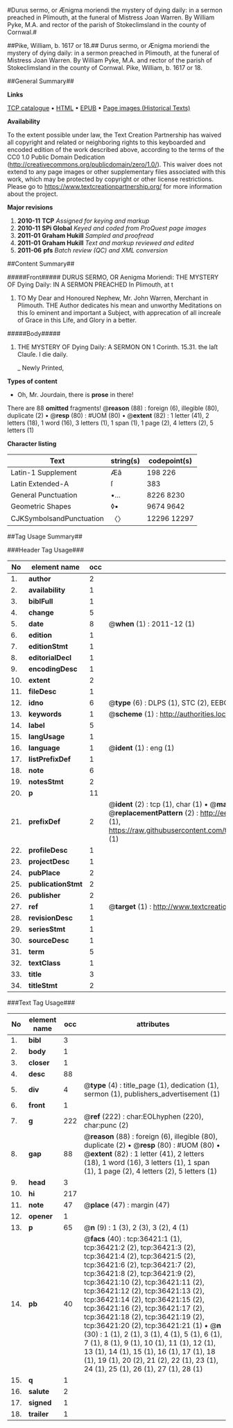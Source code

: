 #Durus sermo, or Ænigma moriendi the mystery of dying daily: in a sermon preached in Plimouth, at the funeral of Mistress Joan Warren. By William Pyke, M.A. and rector of the parish of Stokeclimsland in the county of Cornwal.#

##Pike, William, b. 1617 or 18.##
Durus sermo, or Ænigma moriendi the mystery of dying daily: in a sermon preached in Plimouth, at the funeral of Mistress Joan Warren. By William Pyke, M.A. and rector of the parish of Stokeclimsland in the county of Cornwal.
Pike, William, b. 1617 or 18.

##General Summary##

**Links**

[TCP catalogue](http://www.ota.ox.ac.uk/tcp/)  • 
[HTML](http://tei.it.ox.ac.uk/tcp/Texts-HTML/free/A56/A56317.html)  • 
[EPUB](http://tei.it.ox.ac.uk/tcp/Texts-EPUB/free/A56/A56317.epub) • 
[Page images (Historical Texts)](https://historicaltexts.jisc.ac.uk/eebo-99831954e)

**Availability**

To the extent possible under law, the Text Creation Partnership has waived all copyright and related or neighboring rights to this keyboarded and encoded edition of the work described above, according to the terms of the CC0 1.0 Public Domain Dedication (http://creativecommons.org/publicdomain/zero/1.0/). This waiver does not extend to any page images or other supplementary files associated with this work, which may be protected by copyright or other license restrictions. Please go to https://www.textcreationpartnership.org/ for more information about the project.

**Major revisions**

1. __2010-11__ __TCP__ *Assigned for keying and markup*
1. __2010-11__ __SPi Global__ *Keyed and coded from ProQuest page images*
1. __2011-01__ __Graham Hukill__ *Sampled and proofread*
1. __2011-01__ __Graham Hukill__ *Text and markup reviewed and edited*
1. __2011-06__ __pfs__ *Batch review (QC) and XML conversion*

##Content Summary##

#####Front#####
DURUS SERMO, OR Aenigma Moriendi: THE MYSTERY OF Dying Daily: IN A SERMON PREACHED In Plimouth, at t
1. TO My Dear and Honoured Nephew, Mr. John Warren, Merchant in Plimouth. THE Author dedicates his mean and unworthy Meditations on this ſo eminent and important a Subject, with apprecation of all increaſe of Grace in this Life, and Glory in a better.

#####Body#####

1. THE MYSTERY OF Dying Daily: A SERMON ON
1 Corinth. 15.31. the laſt Clauſe. I die daily.

    _ Newly Printed,

**Types of content**

  * Oh, Mr. Jourdain, there is **prose** in there!

There are 88 **omitted** fragments! 
 @__reason__ (88) : foreign (6), illegible (80), duplicate (2)  •  @__resp__ (80) : #UOM (80)  •  @__extent__ (82) : 1 letter (41), 2 letters (18), 1 word (16), 3 letters (1), 1 span (1), 1 page (2), 4 letters (2), 5 letters (1)

**Character listing**


|Text|string(s)|codepoint(s)|
|---|---|---|
|Latin-1 Supplement|Æâ|198 226|
|Latin Extended-A|ſ|383|
|General Punctuation|•…|8226 8230|
|Geometric Shapes|◊▪|9674 9642|
|CJKSymbolsandPunctuation|〈〉|12296 12297|

##Tag Usage Summary##

###Header Tag Usage###

|No|element name|occ|attributes|
|---|---|---|---|
|1.|__author__|2||
|2.|__availability__|1||
|3.|__biblFull__|1||
|4.|__change__|5||
|5.|__date__|8| @__when__ (1) : 2011-12 (1)|
|6.|__edition__|1||
|7.|__editionStmt__|1||
|8.|__editorialDecl__|1||
|9.|__encodingDesc__|1||
|10.|__extent__|2||
|11.|__fileDesc__|1||
|12.|__idno__|6| @__type__ (6) : DLPS (1), STC (2), EEBO-CITATION (1), PROQUEST (1), VID (1)|
|13.|__keywords__|1| @__scheme__ (1) : http://authorities.loc.gov/ (1)|
|14.|__label__|5||
|15.|__langUsage__|1||
|16.|__language__|1| @__ident__ (1) : eng (1)|
|17.|__listPrefixDef__|1||
|18.|__note__|6||
|19.|__notesStmt__|2||
|20.|__p__|11||
|21.|__prefixDef__|2| @__ident__ (2) : tcp (1), char (1)  •  @__matchPattern__ (2) : ([0-9\-]+):([0-9IVX]+) (1), (.+) (1)  •  @__replacementPattern__ (2) : http://eebo.chadwyck.com/downloadtiff?vid=$1&page=$2 (1), https://raw.githubusercontent.com/textcreationpartnership/Texts/master/tcpchars.xml#$1 (1)|
|22.|__profileDesc__|1||
|23.|__projectDesc__|1||
|24.|__pubPlace__|2||
|25.|__publicationStmt__|2||
|26.|__publisher__|2||
|27.|__ref__|1| @__target__ (1) : http://www.textcreationpartnership.org/docs/. (1)|
|28.|__revisionDesc__|1||
|29.|__seriesStmt__|1||
|30.|__sourceDesc__|1||
|31.|__term__|5||
|32.|__textClass__|1||
|33.|__title__|3||
|34.|__titleStmt__|2||


###Text Tag Usage###

|No|element name|occ|attributes|
|---|---|---|---|
|1.|__bibl__|3||
|2.|__body__|1||
|3.|__closer__|1||
|4.|__desc__|88||
|5.|__div__|4| @__type__ (4) : title_page (1), dedication (1), sermon (1), publishers_advertisement (1)|
|6.|__front__|1||
|7.|__g__|222| @__ref__ (222) : char:EOLhyphen (220), char:punc (2)|
|8.|__gap__|88| @__reason__ (88) : foreign (6), illegible (80), duplicate (2)  •  @__resp__ (80) : #UOM (80)  •  @__extent__ (82) : 1 letter (41), 2 letters (18), 1 word (16), 3 letters (1), 1 span (1), 1 page (2), 4 letters (2), 5 letters (1)|
|9.|__head__|3||
|10.|__hi__|217||
|11.|__note__|47| @__place__ (47) : margin (47)|
|12.|__opener__|1||
|13.|__p__|65| @__n__ (9) : 1 (3), 2 (3), 3 (2), 4 (1)|
|14.|__pb__|40| @__facs__ (40) : tcp:36421:1 (1), tcp:36421:2 (2), tcp:36421:3 (2), tcp:36421:4 (2), tcp:36421:5 (2), tcp:36421:6 (2), tcp:36421:7 (2), tcp:36421:8 (2), tcp:36421:9 (2), tcp:36421:10 (2), tcp:36421:11 (2), tcp:36421:12 (2), tcp:36421:13 (2), tcp:36421:14 (2), tcp:36421:15 (2), tcp:36421:16 (2), tcp:36421:17 (2), tcp:36421:18 (2), tcp:36421:19 (2), tcp:36421:20 (2), tcp:36421:21 (1)  •  @__n__ (30) : 1 (1), 2 (1), 3 (1), 4 (1), 5 (1), 6 (1), 7 (1), 8 (1), 9 (1), 10 (1), 11 (1), 12 (1), 13 (1), 14 (1), 15 (1), 16 (1), 17 (1), 18 (1), 19 (1), 20 (2), 21 (2), 22 (1), 23 (1), 24 (1), 25 (1), 26 (1), 27 (1), 28 (1)|
|15.|__q__|1||
|16.|__salute__|2||
|17.|__signed__|1||
|18.|__trailer__|1||
